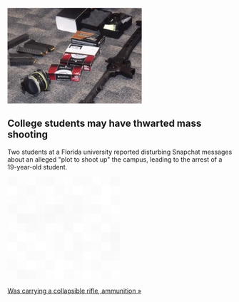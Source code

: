 
![College students may have thwarted mass shooting](./20211210175854.png)
## College students may have thwarted mass shooting

Two students at a Florida university reported disturbing Snapchat messages about an alleged "plot to shoot up" the campus, leading to the arrest of a 19-year-old student.

![pic](../square_bg.png)

[Was carrying a collapsible rifle, ammunition »](https://www.yahoo.com/news/students-reporting-alarming-snapchat-messages-102609153.html)
